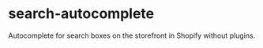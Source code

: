 search-autocomplete
===================

Autocomplete for search boxes on the storefront in Shopify without plugins.

